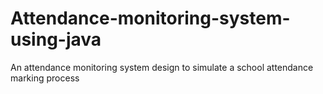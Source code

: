 # Attendance-monitoring-system-using-java
An attendance monitoring system design to simulate a school attendance marking process 
